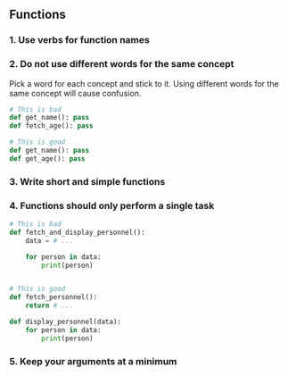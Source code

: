 ## Functions
### 1. Use verbs for function names
### 2. Do not use different words for the same concept
Pick a word for each concept and stick to it. Using different words for the same concept will cause confusion.
```python
# This is bad
def get_name(): pass
def fetch_age(): pass

# This is good
def get_name(): pass
def get_age(): pass
```
### 3. Write short and simple functions
### 4. Functions should only perform a single task
```python
# This is bad
def fetch_and_display_personnel():
    data = # ...

    for person in data:
        print(person)


# This is good
def fetch_personnel():
    return # ...

def display_personnel(data):
    for person in data:
        print(person)
```
### 5. Keep your arguments at a minimum
